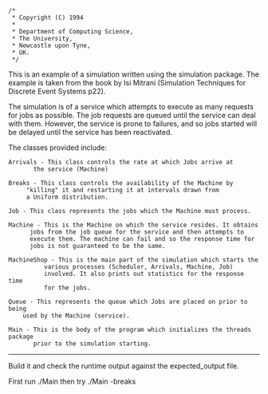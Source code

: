 ```
/*
 * Copyright (C) 1994
 *
 * Department of Computing Science,
 * The University,
 * Newcastle upon Tyne,
 * UK.
 */
```

This is an example of a simulation written using the simulation
package. The example is taken from the book by Isi Mitrani (Simulation
Techniques for Discrete Event Systems p22).

The simulation is of a service which attempts to execute as many requests for
jobs as possible. The job requests are queued until the service can deal with
them. However, the service is prone to failures, and so jobs started will be
delayed until the service has been reactivated.

The classes provided include:

	Arrivals - This class controls the rate at which Jobs arrive at
		   the service (Machine)

	Breaks - This class controls the availability of the Machine by
		 "killing" it and restarting it at intervals drawn from
		 a Uniform distribution.

	Job - This class represents the jobs which the Machine must process.

	Machine - This is the Machine on which the service resides. It obtains
		  jobs from the job queue for the service and then attempts to
		  execute them. The machine can fail and so the response time for
		  jobs is not guaranteed to be the same.

	MachineShop - This is the main part of the simulation which starts the
		      various processes (Scheduler, Arrivals, Machine, Job)
		      involved. It also prints out statistics for the response time
		      for the jobs.

	Queue - This represents the queue which Jobs are placed on prior to being
		used by the Machine (service).

	Main - This is the body of the program which initializes the threads package
	       prior to the simulation starting.

----

Build it and check the runtime output against the expected_output file.

First run ./Main then try ./Main -breaks
